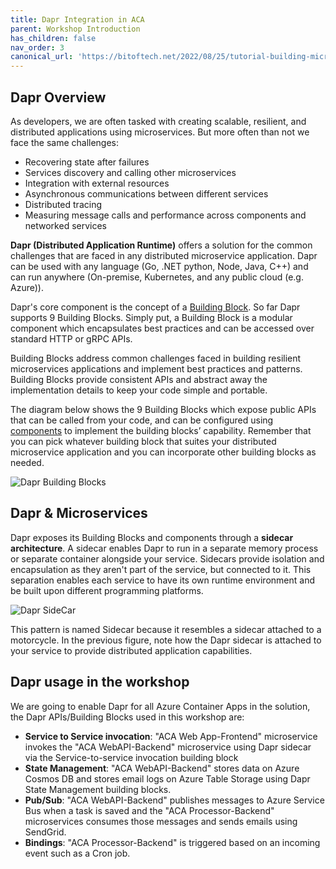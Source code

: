 ```yaml
---
title: Dapr Integration in ACA  
parent: Workshop Introduction
has_children: false
nav_order: 3
canonical_url: 'https://bitoftech.net/2022/08/25/tutorial-building-microservice-applications-azure-container-apps-dapr/'
---
```


## Dapr Overview

As developers, we are often tasked with creating scalable, resilient, and distributed applications using microservices. But more often than not we face the same challenges:

- Recovering state after failures
- Services discovery and calling other microservices
- Integration with external resources
- Asynchronous communications between different services
- Distributed tracing
- Measuring message calls and performance across components and networked services

**Dapr (Distributed Application Runtime)** offers a solution for the common challenges that are faced in any distributed microservice application. Dapr can be used with any language (Go, .NET python, Node, Java, C++) and can run anywhere (On-premise, Kubernetes, and any public cloud (e.g. Azure)).

Dapr's core component is the concept of a [Building Block](https://docs.dapr.io/concepts/building-blocks-concept/). So far Dapr supports 9 Building Blocks. Simply put, a Building Block is a modular component which encapsulates best practices and can be accessed over standard HTTP or gRPC APIs.

Building Blocks address common challenges faced in building resilient microservices applications and implement best practices and patterns. Building Blocks provide consistent APIs and abstract away the implementation details to keep your code simple and portable.

The diagram below shows the 9 Building Blocks which expose public APIs that can be called from your code, and can be configured using [components](https://docs.dapr.io/concepts/components-concept/) to implement the building blocks’ capability. Remember that you can pick whatever building block that suites your distributed microservice application and you can incorporate other building blocks as needed.

![Dapr Building Blocks](../../assets/images/00-workshop-intro/DaprBuildingBlocks.jpg)

## Dapr & Microservices

Dapr exposes its Building Blocks and components through a **sidecar architecture**. A sidecar enables Dapr to run in a separate memory process or separate container alongside your service. Sidecars provide isolation and encapsulation as they aren't part of the service, but connected to it. This separation enables each service to have its own runtime environment and be built upon different programming platforms.

![Dapr SideCar](../../assets/images/00-workshop-intro/ACA-Tutorial-DaprSidecar-s.jpg)

This pattern is named Sidecar because it resembles a sidecar attached to a motorcycle. In the previous figure, note how the Dapr sidecar is attached to your service to provide distributed application capabilities.

## Dapr usage in the workshop

We are going to enable Dapr for all Azure Container Apps in the solution, the Dapr APIs/Building Blocks used in this workshop are:

- **Service to Service invocation**: "ACA Web App-Frontend" microservice invokes the "ACA WebAPI-Backend" microservice using Dapr sidecar via the Service-to-service invocation building block
- **State Management**: "ACA WebAPI-Backend" stores data on Azure Cosmos DB and stores email logs on Azure Table Storage using Dapr State Management building blocks.
- **Pub/Sub**: "ACA WebAPI-Backend" publishes messages to Azure Service Bus when a task is saved and the "ACA Processor-Backend" microservices consumes those messages and sends emails using SendGrid.
- **Bindings**: "ACA Processor-Backend" is triggered based on an incoming event such as a Cron job.
